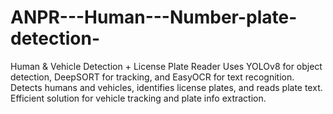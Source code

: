 # ANPR---Human---Number-plate-detection-
Human &amp; Vehicle Detection + License Plate Reader Uses YOLOv8 for object detection, DeepSORT for tracking, and EasyOCR for text recognition. Detects humans and vehicles, identifies license plates, and reads plate text. Efficient solution for vehicle tracking and plate info extraction.
